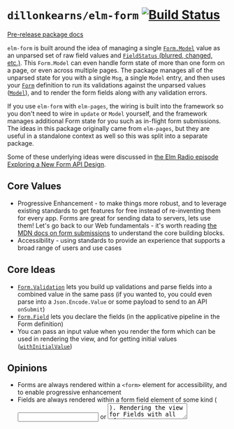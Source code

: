 # `dillonkearns/elm-form` [![Build Status](https://github.com/dillonkearns/elm-form/workflows/CI/badge.svg)](https://github.com/dillonkearns/elm-form/actions?query=branch%3Amain)

[Pre-release package docs](https://elm-doc-preview.netlify.app/Form?repo=dillonkearns%2Felm-form&version=master)

`elm-form` is built around the idea
of managing a single [`Form.Model`](https://package.elm-lang.org/packages/dillonkearns/elm-form/1.0.0/Form#Model) value as an unparsed set of raw field values and [`FieldStatus` (blurred, changed, etc.)](https://package.elm-lang.org/packages/dillonkearns/elm-form/1.0.0/Form-FieldStatus#FieldStatus).
This `Form.Model` can even handle form state of more than one form on a page, or even across multiple pages.
The package manages all of the unparsed state for you with a single `Msg`, a single `Model` entry, and then
uses your [`Form`](#Form) definition to run its validations against the unparsed values ([`Model`](https://package.elm-lang.org/packages/dillonkearns/elm-form/1.0.0/Form#Model)),
and to render the form fields along with any validation errors.

If you use `elm-form` with `elm-pages`, the wiring is built into the framework so you don't need to wire in `update` or `Model`
yourself, and the framework manages additional Form state for you such as in-flight form submissions. The ideas in this
package originally came from `elm-pages`, but they are useful in a standalone context as well so this was split into
a separate package.

Some of these underlying ideas were discussed in [the Elm Radio episode Exploring a New Form API Design](https://elm-radio.com/episode/exploring-form-api).

## Core Values

- Progressive Enhancement - to make things more robust, and to leverage existing standards to get features for free instead of re-inventing them for every app. Forms are great for sending data to servers, lets use them! Let's go back to our Web fundamentals - it's worth reading [the MDN docs on form submissions](https://developer.mozilla.org/en-US/docs/Learn/Forms/Sending_and_retrieving_form_data) to understand the core building blocks.
- Accessibility - using standards to provide an experience that supports a broad range of users and use cases

## Core Ideas

- [`Form.Validation`](https://package.elm-lang.org/packages/dillonkearns/elm-form/1.0.0/Form-Validation) lets you build up validations and parse fields into a combined value in the same pass (if you wanted to, you could even parse into a `Json.Encode.Value` or some payload to send to an API `onSubmit`)
- [`Form.Field`](https://package.elm-lang.org/packages/dillonkearns/elm-form/1.0.0/Form-Field) lets you declare the fields (in the applicative pipeline in the Form definition)
- You can pass an input value when you render the form which can be used in rendering the view, and for getting initial values ([`withInitialValue`](https://package.elm-lang.org/packages/dillonkearns/elm-form/1.0.0/Form-Field#withInitialValue))
## Opinions

- Forms are always rendered within a `<form>` element for accessibility, and to enable progressive enhancement
- Fields are always rendered within a form field element of some kind (<input> or <textarea>). Rendering the view for Fields with all of the appropriate attributes is done by the Form.FieldView module (<https://elm-doc-preview.netlify.app/Form-FieldView?repo=dillonkearns%2Felm-form&version=main>). It can be rendered as elm/html or elm-css elements (since those are the two basic ways to render semantic HTML field tags, <input> and <textarea>). elm-ui doesn't currently have a way to render semantic HTML tags for forms (<form> tag), so there aren't any elm-ui helpers at the moment, though you can always render to elm/html

## Wiring

Many Elm form examples and APIs use the pattern of handling each changed field within
the `update` function. [For example, `elm-spa-example` uses this pattern in the Settings route](https://github.com/rtfeldman/elm-spa-example/blob/cb32acd73c3d346d0064e7923049867d8ce67193/src/Page/Settings.elm#L210-L214) (and throughout the app).


❗️🛑 NOTE: This code below is NOT the pattern this package is built on ❗️🛑


```elm
type alias Model =
    { username : String
    , avatar : String
    -- ... an entry for each form field here
    -- ... any additional app state
    }

update msg model =
    EnteredUsername username ->
        updateForm (\form -> { form | username = username }) model

    EnteredAvatar avatar ->
        updateForm (\form -> { form | avatar = avatar }) model
    -- .. additional handling for the remaining form fields

viewForm form =
    Html.form [ onSubmit (SubmittedForm form) ]
        [ input
            [ onInput EnteredAvatar
            , value form.avatar
            -- other attributes
            ]
            []
        -- , ... input elements for other form fields
        ]
```

This package tries to reduce boilerplate and manage form validations in a more declarative style
by parsing/validating the form as a whole rather than parsing/validating
each individual field. Here is [the same Settings route with `elm-pages` and `elm-form` for reference](https://github.com/dillonkearns/elm-pages-realworld/blob/main/app/Route/Settings.elm).

✅👇 NOTE: the code below is the wiring pattern we use in this package. ✅👇

Instead of wiring in different Msg's and Model fields for each individual form field, the wiring in this package is done once for all form state like this:


```elm
type Msg
    = FormMsg (Form.Msg Msg)
    -- | ... Other Msg's for your app

type alias Model =
    { formModel : Form.Model
    , submitting : Bool
    -- , ... additional state for your app
    }

init : Flags -> ( Model, Cmd Msg )
init flags =
    ( { formModel = Form.init
      , submitting = False
      }
    , Cmd.none
    )

update : Msg -> Model -> ( Model, Cmd Msg )
update msg model =
    case msg of
        OnSubmit { parsed } ->
            case parsed of
                Ok signUpData ->
                    ( { model | submitting = True }
                    , sendSignUpData signUpData )
                Err _ ->
                    -- validation errors are displayed already so
                    -- we don't need to do anything else here
                    ( model, Cmd.none )

        FormMsg formMsg ->
            let
                ( updatedFormModel, cmd ) =
                    Form.update formMsg model.formModel
            in
            ( { model | formModel = updatedFormModel }, cmd )


formView : Model -> Html Msg
formView model =
    signUpForm
        |> Form.withOnSubmit OnSubmit
        |> Form.renderHtml "unique-form-id"
            []
            { submitting = model.submitting
            , state = model.formModel
            }
            ()
        |> Html.map FormMsg

-- this is our parsed/validated type, but it can be anything we want,
-- including Json.Encode.Value, etc.
type alias SignUpForm =
    { username : String, password : String }


signUpForm : Form.HtmlForm String SignUpForm input msg
signUpForm =
    (\username password passwordConfirmation ->
        { combine =
            Validation.succeed SignUpForm
                |> Validation.andMap username
                |> Validation.andMap
                    (Validation.map2
                        (\passwordValue passwordConfirmationValue ->
                            if passwordValue == passwordConfirmationValue then
                                Validation.succeed passwordValue

                            else
                                Validation.fail "Must match password" passwordConfirmation
                        )
                        password
                        passwordConfirmation
                        |> Validation.andThen identity
                    )
        , view =
            \formState ->
                let
                    fieldView label field =
                        Html.div []
                            [ Html.label []
                                [ Html.text (label ++ " ")
                                , FieldView.input [] field
                                , errorsView formState field
                                ]
                            ]
                in
                [ fieldView "username" username
                , fieldView "Password" password
                , fieldView "Password Confirmation" passwordConfirmation
                , if formState.submitting then
                    Html.button
                        [ Html.Attributes.disabled True ]
                        [ Html.text "Signing Up..." ]

                  else
                    Html.button [] [ Html.text "Sign Up" ]
                ]
        }
    )
        |> Form.form
        |> Form.field "username" (Field.text |> Field.required "Required")
        |> Form.field "password" (Field.text |> Field.password |> Field.required "Required")
        |> Form.field "password-confirmation" (Field.text |> Field.password |> Field.required "Required")
```
